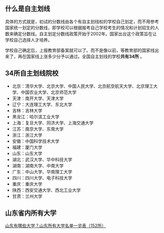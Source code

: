## 什么是自主划线

具体的方式就是，初试的分数线由各个有自主划线权的学校自己划定，而不用参考国家统一划定的分数线，即学校可以根据报考自己学校考生的情况和计划招生的人数来确定分数线。自主划定分数线政策开始于2002年。国家出台这个政策旨在让学校自己选择人才培养。

学校自己确定后，上报教育部备案就可以了。而不是像以前，等教育部的国家线出来了，再在国家线上涨多少分予以通过。全国自主划线的学校**共有34所** 。

## 34所自主划线院校



- 北京：清华大学、北京大学、中国人民大学、北京航空航天大学、北京理工大学、中国农业大学、北京师范大学
- 天津：南开大学、天津大学
- 辽宁：大连理工大学、东北大学
- 吉林：吉林大学
- 黑龙江：哈尔滨工业大学
- 上海：复旦大学、同济大学、上海交通大学
- 江苏：南京大学、东南大学
- 浙江：浙江大学
- 安徽：中国科学技术大学
- 福建：厦门大学
- 山东：山东大学
- 湖北：武汉大学、华中科技大学
- 湖南：湖南大学、中南大学
- 广东：中山大学、华南理工大学
- 四川：四川大学、电子科技大学
- 重庆：重庆大学
- 陕西：西安交通大学、西北工业大学
- 甘肃：兰州大学


## 山东省内所有大学

[山东有哪些大学？山东所有大学名单一览表（152所）](https://www.dxsbb.com/news/1627.html)

